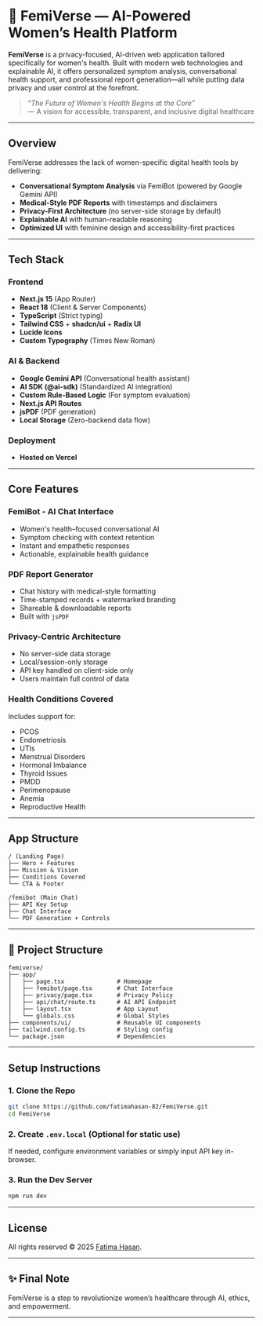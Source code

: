 # 🌸 FemiVerse — AI-Powered Women’s Health Platform

**FemiVerse** is a privacy-focused, AI-driven web application tailored specifically for women's health. Built with modern web technologies and explainable AI, it offers personalized symptom analysis, conversational health support, and professional report generation—all while putting data privacy and user control at the forefront.

> *“The Future of Women's Health Begins at the Core”*  
> — A vision for accessible, transparent, and inclusive digital healthcare

---

##  Overview

FemiVerse addresses the lack of women-specific digital health tools by delivering:

-  **Conversational Symptom Analysis** via FemiBot (powered by Google Gemini API)  
-  **Medical-Style PDF Reports** with timestamps and disclaimers  
-  **Privacy-First Architecture** (no server-side storage by default)  
-  **Explainable AI** with human-readable reasoning  
-  **Optimized UI** with feminine design and accessibility-first practices  

---

## Tech Stack

### **Frontend**

- **Next.js 15** (App Router)
- **React 18** (Client & Server Components)
- **TypeScript** (Strict typing)
- **Tailwind CSS** + **shadcn/ui** + **Radix UI**
- **Lucide Icons**
- **Custom Typography** (Times New Roman)

### **AI & Backend**

- **Google Gemini API** (Conversational health assistant)
- **AI SDK (@ai-sdk)** (Standardized AI integration)
- **Custom Rule-Based Logic** (For symptom evaluation)
- **Next.js API Routes**
- **jsPDF** (PDF generation)
- **Local Storage** (Zero-backend data flow)

### **Deployment**

- **Hosted on Vercel**

---

##  Core Features

###  FemiBot - AI Chat Interface

- Women's health–focused conversational AI
- Symptom checking with context retention
- Instant and empathetic responses
- Actionable, explainable health guidance

###  PDF Report Generator

- Chat history with medical-style formatting
- Time-stamped records + watermarked branding
- Shareable & downloadable reports
- Built with `jsPDF`

###  Privacy-Centric Architecture

- No server-side data storage
- Local/session-only storage
- API key handled on client-side only
- Users maintain full control of data

###  Health Conditions Covered

Includes support for:

- PCOS
- Endometriosis
- UTIs
- Menstrual Disorders
- Hormonal Imbalance
- Thyroid Issues
- PMDD
- Perimenopause
- Anemia
- Reproductive Health

---

##  App Structure

```plaintext
/ (Landing Page)
├── Hero + Features
├── Mission & Vision
├── Conditions Covered
└── CTA & Footer

/femibot (Main Chat)
├── API Key Setup
├── Chat Interface
└── PDF Generation + Controls
```
---

## 📁 Project Structure
```plaintext
femiverse/
├── app/
│   ├── page.tsx               # Homepage
│   ├── femibot/page.tsx       # Chat Interface
│   ├── privacy/page.tsx       # Privacy Policy
│   ├── api/chat/route.ts      # AI API Endpoint
│   ├── layout.tsx             # App Layout
│   └── globals.css            # Global Styles
├── components/ui/             # Reusable UI components
├── tailwind.config.ts         # Styling config
└── package.json               # Dependencies
```
---

##  Setup Instructions

### 1. Clone the Repo

```bash
git clone https://github.com/fatimahasan-82/FemiVerse.git
cd FemiVerse
```

### 2. Create `.env.local` (Optional for static use)

If needed, configure environment variables or simply input API key in-browser.

### 3. Run the Dev Server

```bash
npm run dev
```

---

##  License

All rights reserved © 2025 [Fatima Hasan](https://github.com/fatimahasan-82).

---

## ✨ Final Note

FemiVerse is a step to revolutionize women’s healthcare through AI, ethics, and empowerment.

---
